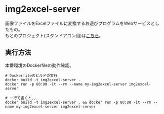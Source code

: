 # img2excel-server

画像ファイルをExcelファイルに変換するお遊びプログラムをWebサービスとしたもの。  
もとのプロジェクト(スタンドアロン用)は[こちら](https://github.com/osawa-koki/img2excel)。  

## 実行方法

本番環境のDockerfileの動作確認。  

```shell
# Dockerfileのビルドの実行
docker build -t img2excel-server .
docker run -p 80:80 -it --rm --name my-img2excel-server img2excel-server

# 一行で書くと、、、
docker build -t img2excel-server . && docker run -p 80:80 -it --rm --name my-img2excel-server img2excel-server
```
